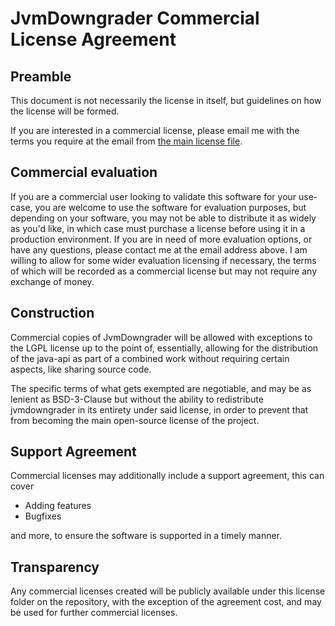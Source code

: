 # JvmDowngrader Commercial License Agreement

## Preamble

This document is not necessarily the license in itself,
but guidelines on how the license will be formed.

If you are interested in a commercial license, please email me with the terms you require at the email
from [the main license file](../LICENSE.md).

## Commercial evaluation

If you are a commercial user looking to validate this software for your use-case,
you are welcome to use the software for evaluation purposes, but depending on your software, you may not be able to
distribute it as widely as you'd like,
in which case must purchase a license before using it in a production environment.
If you are in need of more evaluation options, or have any questions, please contact me at the email address above.
I am willing to allow for some wider evaluation licensing if necessary,
the terms of which will be recorded as a commercial license but may not require any exchange of money.

## Construction

Commercial copies of JvmDowngrader will be allowed with exceptions to the LGPL license up to the point of, essentially,
allowing for the distribution of the java-api as part of a combined work without requiring certain aspects, like sharing
source code.

The specific terms of what gets exempted are negotiable,
and may be as lenient as BSD-3-Clause but without the ability to redistribute jvmdowngrader in its entirety under said
license,
in order to prevent that from becoming the main open-source license of the project.

## Support Agreement

Commercial licenses may additionally include a support agreement, this can cover

* Adding features
* Bugfixes

and more, to ensure the software is supported in a timely manner.

## Transparency

Any commercial licenses created will be publicly available under this license folder on the repository,
with the exception of the agreement cost, and may be used for further commercial licenses.
